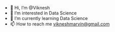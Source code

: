 - 👋 Hi, I’m @Viknesh
- 👀 I’m interested in Data Science
- 🌱 I’m currently learning Data Science
- 📫 How to reach me vikneshmarvin@gmail.com

<!---
VikneshMarvin/VikneshMarvin is a ✨ special ✨ repository because its `README.md` (this file) appears on your GitHub profile.
You can click the Preview link to take a look at your changes.
--->
